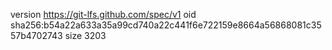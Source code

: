 version https://git-lfs.github.com/spec/v1
oid sha256:b54a22a633a35a99cd740a22c441f6e722159e8664a56868081c3557b4702743
size 3203
